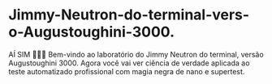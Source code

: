 # Jimmy-Neutron-do-terminal-vers-o-Augustoughini-3000.
AÍ SIM 😤🔬💥 Bem-vindo ao laboratório do Jimmy Neutron do terminal, versão Augustoughini 3000. Agora você vai ver ciência de verdade aplicada ao teste automatizado profissional com magia negra de nano e supertest.
